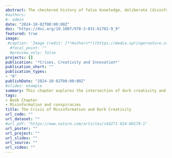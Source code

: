 ```yaml
---
abstract: The checkered history of false knowledge, deliberate (disinformation) or otherwise (misinformation), has been long and varied, ranging from propaganda to memes. In recent times, the crisis of misinformation has been amplified owing to multiple agents on social media, usually comprising user-driven platforms where unchecked “facts” can be posted. This chapter explores the intersection of dark creativity and misinformation, particularly conspiratorial misinformation. Dark creativity refers to the use of ideational processes to meet less desirable (and even harmful) goals. Recent research has also reconceptualized conspiracies as creative narratives, and therefore, we propose features common to creative and conspiratorial thinking. We also discuss features associated with individuals who may be more susceptible to believing and spreading misinformation, as well as their creative characteristics. The chapter also proposes ways to emerge from the crisis, harnessing critical thinking skills that can assist in debunking or pre-bunking misinformation.
#authors:
#- admin
date: "2024-10-02T00:00:00Z"
doi: "https://doi.org/10.1007/978-3-031-61782-9_9"
featured: true
image:
 #caption: 'Image credit: [**Authors**](https://media.springernature.com/full/springer-static/image/art%3A10.1038%2Fs44271-024-00179-1/MediaObjects/44271_2024_179_Fig1_HTML.png?as=webp)'
  #focal_point: ""
  #preview_only: false
projects: []
publication: '*Crises, Creativity and Innovation*'
publication_short: ""
publication_types:
- "6"
publishDate: "2024-10-02T00:00:00Z"
#slides: example
summary: This chapter explores the intersection of dark creativity and misinformation, particularly conspiratorial misinformation.
tags:
- Book Chapter
- Misinformation and conspiracies
title: The Crisis of Misinformation and Dark Creativity
url_code: ""
url_dataset: ""
#url_pdf: "https://www.nature.com/articles/s44271-024-00179-1"
url_poster: ""
url_project: ""
url_slides: ""
url_source: ""
url_video: ""
---
```


